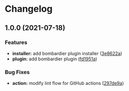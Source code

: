 # Changelog

## 1.0.0 (2021-07-18)


### Features

* **installer:** add bombardier plugin installer ([3e8622a](https://www.github.com/NeoHsu/asdf-bombardier/commit/3e8622a67bbbb31912f2f156b2470a329c80c1e1))
* **plugin:** add bombardier plugin ([fd1951a](https://www.github.com/NeoHsu/asdf-bombardier/commit/fd1951ad7e8e7f54f4def8772f4492bc6ee75983))


### Bug Fixes

* **action:** modify lint flow for GitHub actions ([297de9a](https://www.github.com/NeoHsu/asdf-bombardier/commit/297de9a17b0bcb2ccd331c10ecbdae07aa9c9da3))
